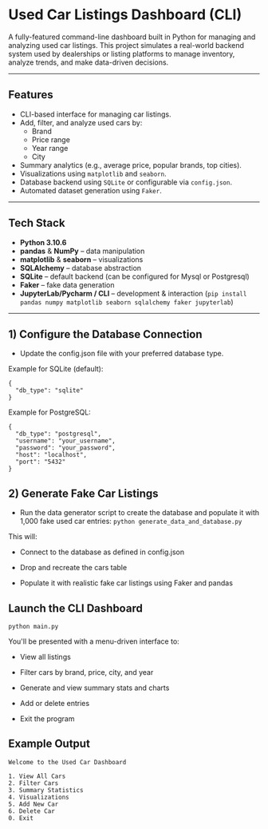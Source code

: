 # Used Car Listings Dashboard (CLI)

A fully-featured command-line dashboard built in Python for managing and analyzing used car listings. This project simulates a real-world backend system used by dealerships or listing platforms to manage inventory, analyze trends, and make data-driven decisions.

---

## Features

- CLI-based interface for managing car listings.
- Add, filter, and analyze used cars by:
  - Brand
  - Price range
  - Year range
  - City
- Summary analytics (e.g., average price, popular brands, top cities).
- Visualizations using `matplotlib` and `seaborn`.
- Database backend using `SQLite` or configurable via `config.json`.
- Automated dataset generation using `Faker`.

---

## Tech Stack

- **Python 3.10.6**
- **pandas** & **NumPy** – data manipulation
- **matplotlib** & **seaborn** – visualizations
- **SQLAlchemy** – database abstraction
- **SQLite** – default backend (can be configured for Mysql or Postgresql)
- **Faker** – fake data generation
- **JupyterLab/Pycharm / CLI** – development & interaction
(`pip install pandas numpy matplotlib seaborn sqlalchemy faker jupyterlab`)
---
## 1) Configure the Database Connection
- Update the config.json file with your preferred database type.

Example for SQLite (default):
```
{
  "db_type": "sqlite"
}
```
Example for PostgreSQL:
```
{
  "db_type": "postgresql",
  "username": "your_username",
  "password": "your_password",
  "host": "localhost",
  "port": "5432"
}
```
## 2)  Generate Fake Car Listings
- Run the data generator script to create the database and populate it with 1,000 fake used car entries:
`python generate_data_and_database.py`

This will:

- Connect to the database as defined in config.json

- Drop and recreate the cars table

- Populate it with realistic fake car listings using Faker and pandas

## Launch the CLI Dashboard
`python main.py`

You'll be presented with a menu-driven interface to:

- View all listings

- Filter cars by brand, price, city, and year

- Generate and view summary stats and charts

- Add or delete entries

- Exit the program

## Example Output
```
Welcome to the Used Car Dashboard

1. View All Cars
2. Filter Cars
3. Summary Statistics
4. Visualizations
5. Add New Car
6. Delete Car
0. Exit
```



